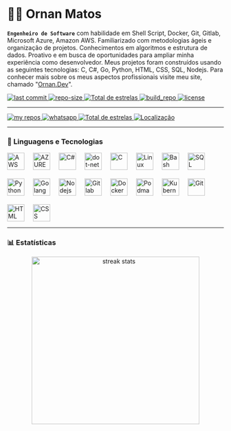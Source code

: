 # 👨‍💻 Ornan Matos

**`Engenheiro de Software`**
com habilidade em Shell Script, Docker, Git, Gitlab, Microsoft Azure, Amazon AWS. Familiarizado com metodologias ágeis e organização de projetos. Conhecimentos em algoritmos e estrutura de dados. Proativo e em busca de oportunidades para ampliar minha experiência como desenvolvedor. Meus projetos foram construídos usando as seguintes tecnologias: C, C#, Go, Python, HTML, CSS, SQL, Nodejs.
Para conhecer mais sobre os meus aspectos profissionais visite meu site, chamado "[Ornan.Dev](https://ornan.dev)".



<p align="left">
    <a href="https://github.com/ornan-matos/Inventory/graphs/commit-activity" target="_blank">
        <img 
            alt="last commit" 
            title="last commit" 
            src="https://img.shields.io/github/last-commit/ornan-matos/Learning_Log?logo=git"
        />
    </a>
    <a href="https://github.com/ornan-matos/Learning_Log" target="_blank">
        <img 
            alt="repo-size" 
            title="Repo-size-learning_log" 
            src="https://img.shields.io/github/repo-size/ornan-matos/Learning_Log"
        />
    </a> 
    <a href="https://github.com/ornan-matos?tab=repositories&sort=stargazers" target="_blank">
        <img 
            alt="Total de estrelas" 
            title="Total de estrelas GitHub" 
            src="https://img.shields.io/github/issues/ornan-matos/Learning_Log"
        />
    </a>
    <a href="https://github.com/ornan-matos/Learning_Log/pulse" target="_blank">
        <img 
            alt="build_repo" 
            title="build_repo" 
            src="https://custom-icon-badges.demolab.com/github/actions/workflow/status/DenverCoder1/custom-icon-badges/ci.yml?branch=main&logo=check-circle-fill&logoColor=white"
        />
    </a>
    <a href="https://opensource.org/license/mit" target="_blank">
        <img 
            alt="license" 
            title="license" 
            src="https://custom-icon-badges.demolab.com/github/license/denvercoder1/custom-icon-badges?logo=law"
        />
    </a>
  
</p>



---
<p align="left">
    <a href="https://github.com/ornan-matos?tab=repositories" target="_blank">
        <img 
            alt="my repos" 
            title="Repositórios" 
            src="https://custom-icon-badges.demolab.com/badge/-My%20Repos-blue?style=for-the-badge&logoColor=white&logo=repo"
        />
    </a>
    <a href="https://api.whatsapp.com/send?phone=5574999206828" target="_blank">
        <img 
            alt="whatsapp" 
            title="Whatsapp" 
            src="https://custom-icon-badges.demolab.com/badge/-+55--(74)--99920--6828-orange?style=for-the-badge&logo=phone&logoColor=white"
        />
    </a> 
    <a href="mailto:ornanmatos@outlook.com"target="_blank">
        <img 
            alt="Total de estrelas" 
            title="Total de estrelas GitHub" 
            src="https://custom-icon-badges.demolab.com/badge/-ornanmatos@outlook.com-red?style=for-the-badge&logo=mention&logoColor=white"
        />
    </a>
    <a href="https://maps.app.goo.gl/1YvrDYzN5BzR2hrJ8" target="_blank">
        <img 
            alt="Localização" 
            title="Brasil" 
            src="https://custom-icon-badges.demolab.com/badge/SALVADOR-BR-purple?style=for-the-badge&logo=location&logoColor=white"
        />
    </a>
</p>

---
<!--
<p align="left">
    <a href="https://www.youtube.com/@OrnanDev?sub_confirmation=1">
        <img 
            alt="youtube subscribers" 
            title="Inscreva-se no meu canal" 
            src="https://custom-icon-badges.demolab.com/youtube/channel/subscribers/UCo-gJ8RnTn5akHqHvO55DVA?color=%23E05D44&label=Inscreva-se&logo=video&logoColor=white&style=for-the-badge&labelColor=CE4630"
        />
    </a>
    <a href="https://www.youtube.com/@OrnanDev">
        <img 
            alt="youtube views" 
            title="Vizualizações no YouTube" 
            src="https://custom-icon-badges.demolab.com/youtube/channel/views/UCo-gJ8RnTn5akHqHvO55DVA?color=%23E1AD0E&logo=eye&logoColor=white&style=for-the-badge&labelColor=C79600"
        />
    </a> 
    <a href="https://github.com/ornan-matos?tab=repositories&sort=stargazers">
        <img 
            alt="Total de estrelas" 
            title="Total de estrelas GitHub" 
            src="https://custom-icon-badges.demolab.com/github/stars/ornan-matos?color=55960c&style=for-the-badge&labelColor=488207&logo=star&label=estrelas"
        />
    </a>
    <a href="https://github.com/ornan-matos?tab=followers">
        <img 
            alt="Seguidores" 
            title="Me siga no GitHub" 
            src="https://custom-icon-badges.demolab.com/github/followers/ornan-matos?color=236ad3&labelColor=1155ba&style=for-the-badge&logo=github&label=Seguidores&logoColor=white"
        />
    </a>
</p>


-->
### 🤖 Linguagens e Tecnologias

<div style="display: flex; flex-wrap: wrap; gap: 20px; align-items: center;">

  <img alt="AWS" title="AWS" width="40" style="height: auto;" src="https://img.icons8.com/material-outlined/192/FFFFFF/amazon-web-services.png"/>
  
  <img alt="AZURE" title="AZURE" width="40" style="height: auto;" src="https://cdn.jsdelivr.net/gh/devicons/devicon@latest/icons/azure/azure-original.svg"/>
  
  <img alt="C#" title="C#" width="40" style="height: auto;" src="https://cdn.jsdelivr.net/gh/devicons/devicon@latest/icons/csharp/csharp-original.svg"/>
  
  <img alt="dot-net" title="dot-net" width="40" style="height: auto;" src="https://cdn.jsdelivr.net/gh/devicons/devicon@latest/icons/dot-net/dot-net-plain-wordmark.svg"/>
  
  <img alt="C" title="C" width="40" style="height: auto;" src="https://cdn.jsdelivr.net/gh/devicons/devicon@latest/icons/c/c-original.svg"/>
  
  <img alt="Linux" title="Linux" width="40" style="height: auto;" src="https://cdn.jsdelivr.net/gh/devicons/devicon@latest/icons/linux/linux-original.svg"/>

  <img alt="Bash" title="Bash" width="40" style="height: auto;" src="https://img.icons8.com/color/512/bash.png"/>

  <img alt="SQL" title="SQL" width="40" style="height: auto;" src="https://cdn.jsdelivr.net/gh/devicons/devicon@latest/icons/azuresqldatabase/azuresqldatabase-original.svg"/>
  
  <img alt="Python" title="Python" width="40" style="height: auto;" src="https://cdn.jsdelivr.net/gh/devicons/devicon@latest/icons/python/python-original.svg"/>
  
  <img alt="Golang" title="Golang" width="40" style="height: auto;" src="https://cdn.jsdelivr.net/gh/devicons/devicon@latest/icons/go/go-original.svg"/>
  
  <img alt="Nodejs" title="Nodejs" width="40" style="height: auto;" src="https://cdn.jsdelivr.net/gh/devicons/devicon@latest/icons/nodejs/nodejs-original.svg"/>
  
  <img alt="Gitlab" title="Gitlab" width="40" style="height: auto;" src="https://cdn.jsdelivr.net/gh/devicons/devicon@latest/icons/gitlab/gitlab-original.svg"/>
  
  
  <img alt="Docker" title="Docker" width="40" style="height: auto;" src="https://cdn.jsdelivr.net/gh/devicons/devicon@latest/icons/docker/docker-plain-wordmark.svg"/>
  
  <img alt="Podman" title="Podman" width="40" style="height: auto;" src="https://cdn.jsdelivr.net/gh/devicons/devicon@latest/icons/podman/podman-original.svg"/>
  
<!--  <img alt="Nginx" title="Nginx" width="40" style="height: auto;" src="https://cdn.jsdelivr.net/gh/devicons/devicon@latest/icons/nginx/nginx-original.svg"/>
-->

  <img alt="Kubernetes" title="Kubernetes" width="40" style="height: auto;" src="https://cdn.jsdelivr.net/gh/devicons/devicon@latest/icons/kubernetes/kubernetes-original.svg"/>
  
  <img alt="Git" title="Git" width="40" style="height: auto;" src="https://cdn.jsdelivr.net/gh/devicons/devicon@latest/icons/git/git-original.svg"/>
  
  <img alt="HTML" title="HTML" width="40" style="height: auto;" src="https://cdn.jsdelivr.net/gh/devicons/devicon@latest/icons/html5/html5-original.svg"/>
  
  <img alt="CSS" title="CSS" width="40" style="height: auto;" src="https://cdn.jsdelivr.net/gh/devicons/devicon@latest/icons/css3/css3-original.svg"/>

</div>

---

### 📊 Estatísticas

<div align="center">


<img 
    width=390 
    src="https://github-readme-streak-stats-salesp07.vercel.app/?user=ornan-matos&count_private=true&theme=transparent&hide_border=true&locale=pt_BR" 
    alt="streak stats"
/>

 <!--   <a href="https://git.io/streak-stats">
    <img 
    src="https://streak-stats.demolab.com?user=ornan-matos&theme=transparent&hide_border=true&locale=pt_BR" alt="GitHub Streak" 
    />
    </a>
-->
</div>
  
</p>

